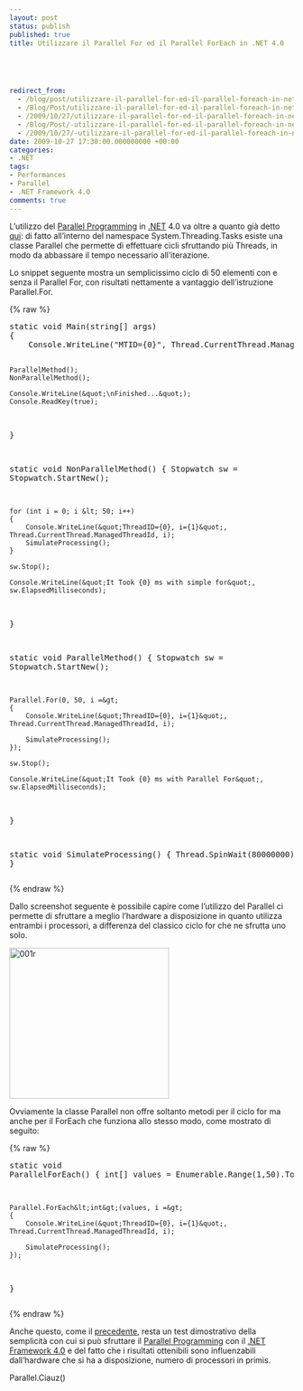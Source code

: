 ```yaml
---
layout: post
status: publish
published: true
title: Utilizzare il Parallel For ed il Parallel ForEach in .NET 4.0





redirect_from: 
  - /blog/post/utilizzare-il-parallel-for-ed-il-parallel-foreach-in-net-4-0/
  - /Blog/Post/utilizzare-il-parallel-for-ed-il-parallel-foreach-in-net-4-0/
  - /2009/10/27/utilizzare-il-parallel-for-ed-il-parallel-foreach-in-net-4-0/
  - /Blog/Post/-utilizzare-il-parallel-for-ed-il-parallel-foreach-in-net-4-0
  - /2009/10/27/-utilizzare-il-parallel-for-ed-il-parallel-foreach-in-net-4-0
date: 2009-10-27 17:30:00.000000000 +00:00
categories:
- .NET
tags:
- Performances
- Parallel
- .NET Framework 4.0
comments: true
---
```

<p>L’utilizzo del <a title="Parallel Programming" href="http://en.wikipedia.org/wiki/Parallel_computing" rel="nofollow" target="_blank">Parallel Programming</a> in <a title=".NET Framework" href="http://imperugo.tostring.it/categories/archive/.NET" target="_blank">.NET</a> 4.0 va oltre a quanto già detto <a title="Welcome Parallel Linq" href="http://imperugo.tostring.it/blog/post/welcome-parallel-linq" target="_blank">qui</a>: di fatto all’interno del namespace System.Threading.Tasks esiste una classe Parallel che permette di effettuare cicli sfruttando più Threads, in modo da abbassare il tempo necessario all’iterazione.</p>  <p>Lo snippet seguente mostra un semplicissimo ciclo di 50 elementi con e senza il Parallel For, con risultati nettamente a vantaggio dell’istruzione Parallel.For.</p>  {% raw %}<pre class="brush: csharp; ruler: true;">static void Main(string[] args)
{
    Console.WriteLine(&quot;MTID={0}&quot;, Thread.CurrentThread.ManagedThreadId);

    ParallelMethod();
    NonParallelMethod();
    
    Console.WriteLine(&quot;\nFinished...&quot;);
    Console.ReadKey(true);
}

static void NonParallelMethod()
{
    Stopwatch sw = Stopwatch.StartNew();

    for (int i = 0; i &lt; 50; i++)
    {
        Console.WriteLine(&quot;ThreadID={0}, i={1}&quot;, Thread.CurrentThread.ManagedThreadId, i);
        SimulateProcessing();
    }

    sw.Stop();

    Console.WriteLine(&quot;It Took {0} ms with simple for&quot;, sw.ElapsedMilliseconds);
}

static void ParallelMethod()
{
    Stopwatch sw = Stopwatch.StartNew();

    Parallel.For(0, 50, i =&gt;
    {
        Console.WriteLine(&quot;ThreadID={0}, i={1}&quot;, Thread.CurrentThread.ManagedThreadId, i);

        SimulateProcessing();
    });

    sw.Stop();

    Console.WriteLine(&quot;It Took {0} ms with Parallel For&quot;, sw.ElapsedMilliseconds);
}

static void SimulateProcessing()
{
    Thread.SpinWait(80000000);
}</pre>{% endraw %}

<p>Dallo screenshot seguente è possibile capire come l’utilizzo del Parallel ci permette di sfruttare a meglio l’hardware a disposizione in quanto utilizza entrambi i processori, a differenza del classico ciclo for che ne sfrutta uno solo.</p>

<p><a href="http://imperugo.tostring.it/Content/Uploaded/image/001r_2.jpg" rel="shadowbox"><img style="border-right-width: 0px; display: inline; border-top-width: 0px; border-bottom-width: 0px; border-left-width: 0px" title="001r" border="0" alt="001r" src="http://imperugo.tostring.it/Content/Uploaded/image/001r_thumb.jpg" width="283" height="267" /></a> </p>

<p>Ovviamente la classe Parallel non offre soltanto metodi per il ciclo for ma anche per il ForEach che funziona allo stesso modo, come mostrato di seguito:</p>

{% raw %}<pre class="brush: csharp; ruler: true;">static void ParallelForEach()
{
    int[] values = Enumerable.Range(1,50).ToArray();

    Parallel.ForEach&lt;int&gt;(values, i =&gt;
    {
        Console.WriteLine(&quot;ThreadID={0}, i={1}&quot;, Thread.CurrentThread.ManagedThreadId, i);

        SimulateProcessing();
    });
}</pre>{% endraw %}

<p>Anche questo, come il <a title="Welcome Parallel Linq" href="http://imperugo.tostring.it/blog/post/welcome-parallel-linq" target="_blank">precedente</a>, resta un test dimostrativo della semplicità con cui si può sfruttare il <a title="Parallel Programming" href="http://en.wikipedia.org/wiki/Parallel_computing" rel="nofollow" target="_blank">Parallel Programming</a> con il <a title=".NET Framework 4.0" href="http://imperugo.tostring.it/tags/archive/.net+framework+4.0" target="_blank">.NET Framework 4.0</a> e del fatto che i risultati ottenibili sono influenzabili dall’hardware che si ha a disposizione, numero di processori in primis.</p>

<p>Parallel.Ciauz()</p>
